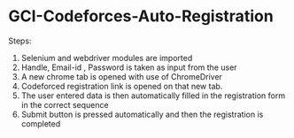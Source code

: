 # GCI-Codeforces-Auto-Registration
Steps:


1) Selenium and webdriver modules are imported
2) Handle, Email-id , Password is taken as input from the user
3) A new chrome tab is opened with use of ChromeDriver
4) Codeforced registration link is opened on that new  tab.
5) The user entered data is then automatically filled in the registration form in the correct sequence
6) Submit button is pressed automatically and then the registration is completed
